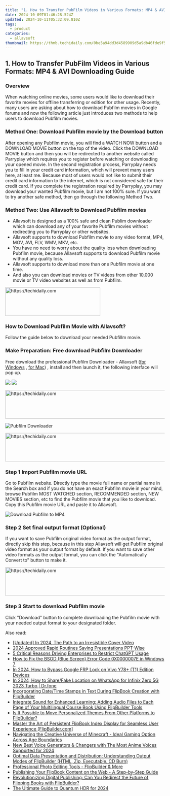 ```yaml
---
title: "1. How to Transfer PubFilm Videos in Various Formats: MP4 & AVI Downloading Guide"
date: 2024-10-09T01:46:28.524Z
updated: 2024-10-11T05:32:09.810Z
tags:
  - product
categories:
  - allavsoft
thumbnail: https://thmb.techidaily.com/0be5a94dd3d4589909d5a9db46fde9f5e7dc17aa86b034cba9990542387160cd.jpg
---
```


## 1. How to Transfer PubFilm Videos in Various Formats: MP4 & AVI Downloading Guide

### Overview

When watching online movies, some users would like to download their favorite movies for offline transferring or edition for other usage. Recently, many users are asking about how to download Pubfilm movies in Google forums and now the following article just introduces two methods to help users to download Pubfilm movies.

### Method One: Download Pubfilm movie by the Download button

After opening any Pubfilm movie, you will find a WATCH NOW button and a DOWNLOAD MOVIE button on the top of the video. Click the DOWNLOAD MOVIE button and then you will be redirected to another website called Parryplay which requires you to register before watching or downloading your opened movie. In the second registration process, Parryplay needs you to fill in your credit card information, which will prevent many users here, at least me. Because most of users would not like to submit their credit card information to the internet, which is not considered safe for their credit card. If you complete the registration required by Parryplay, you may download your wanted Pubfilm movie, but I am not 100% sure. If you want to try another safe method, then go through the following Method Two.

### Method Two: Use Allavsoft to Download Pubfilm movies

* Allavsoft is designed as a 100% safe and clean Publim downloader which can download any of your favorite Pubfilm movies without redirecting you to Parryplay or other websites.
* Allavsoft supports to download Pubfilm movie to any video format, MP4, MOV, AVI, FLV, WMV, MKV, etc.
* You have no need to worry about the quality loss when downloading Pubfilm movie, because Allavsoft supports to download Pubfilm movie without any quality loss.
* Allavsoft supports to download more than one Pubfilm movie at one time.
* And also you can download movies or TV videos from other 10,000 movie or TV video websites as well as from Pubfilm.

<!-- affiliate ads begin -->
<a href="https://aligracehair.sjv.io/c/5597632/1997675/19272" target="_top" id="1997675">
  <img src="//a.impactradius-go.com/display-ad/19272-1997675" border="0" alt="https://techidaily.com" width="300" height="90"/>
</a>
<img height="0" width="0" src="https://aligracehair.sjv.io/i/5597632/1997675/19272" style="position:absolute;visibility:hidden;" border="0" />
<!-- affiliate ads end -->

### How to Download Pubfilm Movie with Allavsoft?

Follow the guide below to download your needed Pubfillm movie.

### Make Preparation: Free download Pubfilm Downloader

Free download the professional Pubfilm Downloader - Allavsoft ([for Windows](https://tools.techidaily.com/allavsoft/products/) , [for Mac](https://tools.techidaily.com/allavsoft/products/)) , install and then launch it, the following interface will pop up.

[![](https://www.allavsoft.com/how-to/../images/how-to/free-download-win.jpg)](https://tools.techidaily.com/allavsoft/products/) [![](https://www.allavsoft.com/how-to/../images/how-to/free-download-mac.jpg)](https://tools.techidaily.com/allavsoft/products/)

<!-- affiliate ads begin -->
<a href="https://appsumo.8odi.net/c/5597632/2094414/7443" target="_top" id="2094414">
  <img src="//a.impactradius-go.com/display-ad/7443-2094414" border="0" alt="https://techidaily.com" width="728" height="90"/>
</a>
<img height="0" width="0" src="https://appsumo.8odi.net/i/5597632/2094414/7443" style="position:absolute;visibility:hidden;" border="0" />
<!-- affiliate ads end -->

![Pubfilm Downloader](https://www.allavsoft.com/how-to/../images/allavsoft/screen-shot-600.jpg)

<!-- affiliate ads begin -->
<a href="https://imp.i357552.net/c/5597632/857865/11832" target="_top" id="857865">
  <img src="//a.impactradius-go.com/display-ad/11832-857865" border="0" alt="https://techidaily.com" width="728" height="90"/>
</a>
<img height="0" width="0" src="https://imp.i357552.net/i/5597632/857865/11832" style="position:absolute;visibility:hidden;" border="0" />
<!-- affiliate ads end -->

### Step 1 Import Pubfilm movie URL

Go to Pubfilm website. Directly type the movie full name or partial name in the Search box and if you do not have an exact Pubfilm movie in your mind, browse Pubfilm MOST WATCHED section, RECOMMENDED section, NEW MOVIES section, etc to find the Pubfilm movie that you like to download. Copy this Pubfilm movie URL and paste it to Allavsoft.

![Download Pubfilm to MP4](https://www.allavsoft.com/how-to/../images/how-to/download-rtmp-video/download-rtmp-video.jpg)

### Step 2 Set final output format (Optional)

If you want to save Pubfilm original video format as the output format, directly skip this step, because in this step Allavsoft will get Pubfilm original video format as your output format by default. If you want to save other video formats as the output format, you can click the "Automatically Convert to" button to make it.

<!-- affiliate ads begin -->
<a href="https://imp.i357552.net/c/5597632/947746/11832" target="_top" id="947746">
  <img src="//a.impactradius-go.com/display-ad/11832-947746" border="0" alt="https://techidaily.com" width="728" height="90"/>
</a>
<img height="0" width="0" src="https://imp.i357552.net/i/5597632/947746/11832" style="position:absolute;visibility:hidden;" border="0" />
<!-- affiliate ads end -->

### Step 3 Start to download Pubfilm movie

Click "Download" button to complete downloading the Pubfilm movie with your needed output format to your designated folder.

<ins class="adsbygoogle"
     style="display:block"
     data-ad-format="autorelaxed"
     data-ad-client="ca-pub-7571918770474297"
     data-ad-slot="1223367746"></ins>

<ins class="adsbygoogle"
     style="display:block"
     data-ad-client="ca-pub-7571918770474297"
     data-ad-slot="8358498916"
     data-ad-format="auto"
     data-full-width-responsive="true"></ins>

<span class="atpl-alsoreadstyle">Also read:</span>
<div><ul>
<li><a href="https://facebook-video-content.techidaily.com/updated-in-2024-the-path-to-an-irresistible-cover-video/"><u>[Updated] In 2024, The Path to an Irresistible Cover Video</u></a></li>
<li><a href="https://screen-recording.techidaily.com/2024-approved-rapid-routines-saving-presentations-ppt-wise/"><u>2024 Approved Rapid Routines Saving Presentations PPT-Wise</u></a></li>
<li><a href="https://tech-haven.techidaily.com/5-critical-reasons-driving-enterprises-to-restrict-chatgpt-usage/"><u>5 Critical Reasons Driving Enterprises to Restrict ChatGPT Usage</u></a></li>
<li><a href="https://driver-error.techidaily.com/how-to-fix-the-bsod-blue-screen-error-code-0x0000007e-in-windows-7/"><u>How to Fix the BSOD (Blue Screen) Error Code 0X0000007E in Windows 7</u></a></li>
<li><a href="https://bypass-frp.techidaily.com/in-2024-how-to-bypass-google-frp-lock-on-vivo-y78plus-t1-edition-devices-by-drfone-android/"><u>In 2024, How to Bypass Google FRP Lock on Vivo Y78+ (T1) Edition Devices</u></a></li>
<li><a href="https://review-topics.techidaily.com/in-2024-how-to-sharefake-location-on-whatsapp-for-infinix-zero-5g-2023-turbo-drfone-by-drfone-virtual-android/"><u>In 2024, How to Share/Fake Location on WhatsApp for Infinix Zero 5G 2023 Turbo | Dr.fone</u></a></li>
<li><a href="https://discover-exceptional.techidaily.com/incorporating-datetime-stamps-in-text-during-flipbook-creation-with-flipbuilder/"><u>Incorporating Date/Time Stamps in Text During FlipBook Creation with FlipBuilder</u></a></li>
<li><a href="https://discover-exceptional.techidaily.com/integrate-sound-for-enhanced-learning-adding-audio-files-to-each-page-of-your-multilingual-course-book-using-flipbuilder-tools/"><u>Integrate Sound for Enhanced Learning: Adding Audio Files to Each Page of Your Multilingual Course Book Using FlipBuilder Tools</u></a></li>
<li><a href="https://discover-exceptional.techidaily.com/is-it-possible-to-move-personalized-themes-from-other-platforms-to-flipbuilder/"><u>Is It Possible to Move Personalized Themes From Other Platforms to FlipBuilder?</u></a></li>
<li><a href="https://discover-exceptional.techidaily.com/master-the-art-of-persistent-flipbook-index-display-for-seamless-user-experience-flipbuildercom/"><u>Master the Art of Persistent FlipBook Index Display for Seamless User Experience [FlipBuilder.com]</u></a></li>
<li><a href="https://buynow-tips.techidaily.com/navigating-the-creative-universe-of-minecraft-ideal-gaming-option-across-age-boundaries/"><u>Navigating the Creative Universe of Minecraft - Ideal Gaming Option Across Age Boundaries</u></a></li>
<li><a href="https://ai-voice.techidaily.com/new-best-voice-generators-and-changers-with-the-most-anime-voices-supported-for-2024/"><u>New Best Voice Generators & Changers with The Most Anime Voices Supported for 2024</u></a></li>
<li><a href="https://discover-exceptional.techidaily.com/optimal-data-presentation-and-distribution-understanding-output-modes-of-flipbuilder-html-zip-executable-cd-burn/"><u>Optimal Data Presentation and Distribution: Understanding Output Modes of FlipBuilder (HTML, Zip, Executable, CD Burn)</u></a></li>
<li><a href="https://discover-exceptional.techidaily.com/professional-photo-editing-tools-flipbuilder-and-more/"><u>Professional Photo Editing Tools - FlipBuilder & More</u></a></li>
<li><a href="https://discover-exceptional.techidaily.com/publishing-your-flipbook-content-on-the-web-a-step-by-step-guide/"><u>Publishing Your FlipBook Content on the Web - A Step-by-Step Guide</u></a></li>
<li><a href="https://discover-exceptional.techidaily.com/revolutionizing-digital-publishing-can-you-redirect-the-future-of-flipping-books-with-flipbuilder/"><u>Revolutionizing Digital Publishing: Can You Redirect the Future of Flipping Books with FlipBuilder?</u></a></li>
<li><a href="https://article-posts.techidaily.com/the-ultimate-guide-to-quantum-hdr-for-2024/"><u>The Ultimate Guide to Quantum HDR for 2024</u></a></li>
</ul></div>


